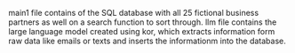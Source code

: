 main1 file contains of the SQL database with all 25 fictional business partners as well on a search function to sort through. llm file contains the large language model created using kor, which extracts information form raw data like emails or texts and inserts the informationm into the database.
